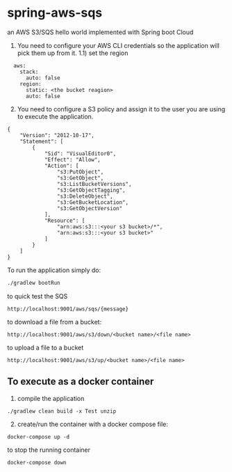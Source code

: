 # spring-aws-sqs
an AWS S3/SQS hello world implemented with Spring boot Cloud

1) You need to configure your AWS CLI credentials so the application will pick them up from it.
1.1) set the region
```
  aws:
    stack:
      auto: false
    region:
      static: <the bucket reagion>
      auto: false
```

2) You need to configure a S3 policy and assign it to the user you are using to execute the application.

```
{
    "Version": "2012-10-17",
    "Statement": [
        {
            "Sid": "VisualEditor0",
            "Effect": "Allow",
            "Action": [
                "s3:PutObject",
                "s3:GetObject",
                "s3:ListBucketVersions",
                "s3:GetObjectTagging",
                "s3:DeleteObject",
                "s3:GetBucketLocation",
                "s3:GetObjectVersion"
            ],
            "Resource": [
                "arn:aws:s3:::<your s3 bucket>/*",
                "arn:aws:s3:::<your s3 bucket>"
            ]
        }
    ]
}
```

To run the application simply do:

```bash
./gradlew bootRun
```

to quick test the SQS

```
http://localhost:9001/aws/sqs/{message}
```

to download a file from a bucket:

```
http://localhost:9001/aws/s3/down/<bucket name>/<file name>
```

to upload a file to a bucket

```
http://localhost:9001/aws/s3/up/<bucket name>/<file name>
```

## To execute as a docker container
1) compile the application
```
./gradlew clean build -x Test unzip
```
2) create/run the container with a docker compose file:
```
docker-compose up -d
```

to stop the running container
```
docker-compose down
```